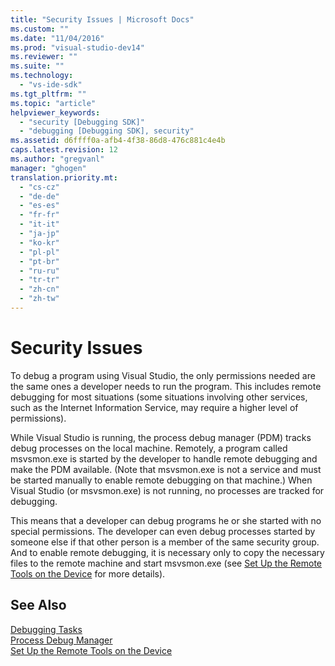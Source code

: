 ```yaml
---
title: "Security Issues | Microsoft Docs"
ms.custom: ""
ms.date: "11/04/2016"
ms.prod: "visual-studio-dev14"
ms.reviewer: ""
ms.suite: ""
ms.technology: 
  - "vs-ide-sdk"
ms.tgt_pltfrm: ""
ms.topic: "article"
helpviewer_keywords: 
  - "security [Debugging SDK]"
  - "debugging [Debugging SDK], security"
ms.assetid: d6ffff0a-afb4-4f38-86d8-476c881c4e4b
caps.latest.revision: 12
ms.author: "gregvanl"
manager: "ghogen"
translation.priority.mt: 
  - "cs-cz"
  - "de-de"
  - "es-es"
  - "fr-fr"
  - "it-it"
  - "ja-jp"
  - "ko-kr"
  - "pl-pl"
  - "pt-br"
  - "ru-ru"
  - "tr-tr"
  - "zh-cn"
  - "zh-tw"
---
```

# Security Issues
To debug a program using Visual Studio, the only permissions needed are the same ones a developer needs to run the program. This includes remote debugging for most situations (some situations involving other services, such as the Internet Information Service, may require a higher level of permissions).  
  
 While Visual Studio is running, the process debug manager (PDM) tracks debug processes on the local machine. Remotely, a program called msvsmon.exe is started by the developer to handle remote debugging and make the PDM available. (Note that msvsmon.exe is not a service and must be started manually to enable remote debugging on that machine.) When Visual Studio (or msvsmon.exe) is not running, no processes are tracked for debugging.  
  
 This means that a developer can debug programs he or she started with no special permissions. The developer can even debug processes started by someone else if that other person is a member of the same security group. And to enable remote debugging, it is necessary only to copy the necessary files to the remote machine and start msvsmon.exe (see [Set Up the Remote Tools on the Device](http://msdn.microsoft.com/en-us/Library/90f45630-0d26-4698-8c1f-63f85a12db9c) for more details).  
  
## See Also  
 [Debugging Tasks](../../extensibility/debugger/debugging-tasks.md)   
 [Process Debug Manager](../../extensibility/debugger/process-debug-manager.md)   
 [Set Up the Remote Tools on the Device](http://msdn.microsoft.com/en-us/Library/90f45630-0d26-4698-8c1f-63f85a12db9c)